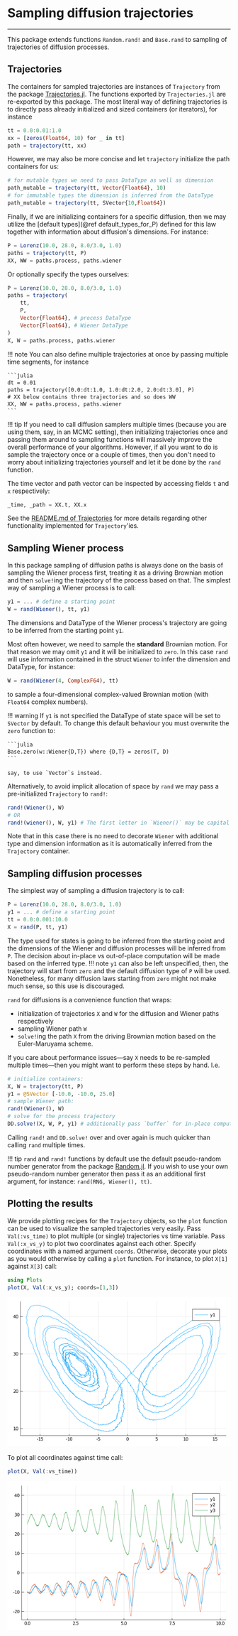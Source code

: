# Sampling diffusion trajectories
--------------------------------------------------------------------------------
This package extends functions `Random.rand!` and `Base.rand` to sampling of trajectories of diffusion processes.

## Trajectories
The containers for sampled trajectories are instances of `Trajectory` from the package [Trajectories.jl](https://github.com/mschauer/Trajectories.jl). The functions exported by `Trajectories.jl` are re-exported by this package. The most literal way of defining trajectories is to directly pass already initialized and sized containers (or iterators), for instance
```julia
tt = 0.0:0.01:1.0
xx = [zeros(Float64, 10) for _ in tt]
path = trajectory(tt, xx)
```
However, we may also be more concise and let `trajectory` initialize the path containers for us:
```julia
# for mutable types we need to pass DataType as well as dimension
path_mutable = trajectory(tt, Vector{Float64}, 10)
# for immutable types the dimension is inferred from the DataType
path_mutable = trajectory(tt, SVector{10,Float64})
```
Finally, if we are initializing containers for a specific diffusion, then we may utilize the [default types](@ref default_types_for_P) defined for this law together with information about diffusion's dimensions. For instance:
```julia
P = Lorenz(10.0, 28.0, 8.0/3.0, 1.0)
paths = trajectory(tt, P)
XX, WW = paths.process, paths.wiener
```
Or optionally specify the types ourselves:
```julia
P = Lorenz(10.0, 28.0, 8.0/3.0, 1.0)
paths = trajectory(
    tt,
    P,
    Vector{Float64}, # process DataType
    Vector{Float64}, # Wiener DataType
)
X, W = paths.process, paths.wiener
```
!!! note
    You can also define multiple trajectories at once by passing multiple time segments, for instance

    ```julia
    dt = 0.01
    paths = trajectory([0.0:dt:1.0, 1.0:dt:2.0, 2.0:dt:3.0], P)
    # XX below contains three trajectories and so does WW
    XX, WW = paths.process, paths.wiener
    ```

!!! tip
    If you need to call diffusion samplers multiple times (because you are using them, say, in an MCMC setting), then initializing trajectories once and passing them around to sampling functions will massively improve the overall performance of your algorithms. However, if all you want to do is sample the trajectory once or a couple of times, then you don't need to worry about initializing trajectories yourself and let it be done by the `rand` function.

The time vector and path vector can be inspected by accessing fields `t` and `x` respectively:
```julia
_time, _path = XX.t, XX.x
```
See the [README.md of Trajectories](https://github.com/mschauer/Trajectories.jl) for more details regarding other functionality implemented for `Trajectory`'ies.

## Sampling Wiener process
In this package sampling of diffusion paths is always done on the basis of sampling the Wiener process first, treating it as a driving Brownian motion and then `solve!`ing the trajectory of the process based on that. The simplest way of sampling a Wiener process is to call:
```julia
y1 = ... # define a starting point
W = rand(Wiener(), tt, y1)
```
The dimensions and DataType of the Wiener process's trajectory are going to be inferred from the starting point `y1`.

Most often however, we need to sample the **standard** Brownian motion. For that reason we may omit `y1` and it will be initialized to `zero`. In this case `rand` will use information contained in the struct `Wiener` to infer the dimension and DataType, for instance:
```julia
W = rand(Wiener(4, ComplexF64), tt)
```
to sample a four-dimensional complex-valued Brownian motion (with `Float64` complex numbers).

!!! warning
    If `y1` is not specified the DataType of state space will be set to `SVector` by default. To change this default behaviour you must overwrite the `zero` function to:

    ```julia
    Base.zero(w::Wiener{D,T}) where {D,T} = zeros(T, D)
    ```

    say, to use `Vector`s instead.

Alternatively, to avoid implicit allocation of space by `rand` we may pass a pre-initialized `Trajectory` to `rand!`:
```julia
rand!(Wiener(), W)
# OR
rand!(wiener(), W, y1) # The first letter in `Wiener()` may be capital or not
```
Note that in this case there is no need to decorate `Wiener` with additional type and dimension information as it is automatically inferred from the `Trajectory` container.

## Sampling diffusion processes
The simplest way of sampling a diffusion trajectory is to call:
```julia
P = Lorenz(10.0, 28.0, 8.0/3.0, 1.0)
y1 = ... # define a starting point
tt = 0.0:0.001:10.0
X = rand(P, tt, y1)
```
The type used for states is going to be inferred from the starting point and the dimensions of the Wiener and diffusion processes will be inferred from `P`. The decision about in-place vs out-of-place computation will be made based on the inferred type.
!!! note
    `y1` can also be left unspecified, then, the trajectory will start from `zero` and the default diffusion type of `P` will be used. Nonetheless, for many diffusion laws starting from `zero` might not make much sense, so this use is discouraged.

`rand` for diffusions is a convenience function that wraps:
- initialization of trajectories `X` and `W` for the diffusion and Wiener paths respectively
- sampling Wiener path `W`
- `solve!`ing the path `X` from the driving Brownian motion based on the Euler-Maruyama scheme.

If you care about performance issues—say `X` needs to be re-sampled multiple times—then you might want to perform these steps by hand. I.e.
```julia
# initialize containers:
X, W = trajectory(tt, P)
y1 = @SVector [-10.0, -10.0, 25.0]
# sample Wiener path:
rand!(Wiener(), W)
# solve for the process trajectory
DD.solve!(X, W, P, y1) # additionally pass `buffer` for in-place computations
```
Calling `rand!` and `DD.solve!` over and over again is much quicker than calling `rand` multiple times.

!!! tip
    `rand` and `rand!` functions by default use the default pseudo-random number generator from the package [Random.jl](https://docs.julialang.org/en/v1/stdlib/Random/). If you wish to use your own pseudo-random number generator then pass it as an additional first argument, for instance: `rand(RNG, Wiener(), tt)`.

## Plotting the results
We provide plotting recipes for the `Trajectory` objects, so the `plot` function can be used to visualize the sampled trajectories very easily. Pass `Val(:vs_time)` to plot multiple (or single) trajectories vs time variable. Pass `Val(:x_vs_y)` to plot two coordinates against each other. Specify coordinates with a named argument `coords`. Otherwise, decorate your plots as you would otherwise by calling a `plot` function. For instance, to plot `X[1]` against `X[3]` call:
```julia
using Plots
plot(X, Val(:x_vs_y); coords=[1,3])
```
![lorenz_x_vs_y](../assets/manual/sampling/lorenz_x_vs_y.png)

To plot all coordinates against time call:
```julia
plot(X, Val(:vs_time))
```
![lorenz_vs_time](../assets/manual/sampling/lorenz_vs_time.png)
